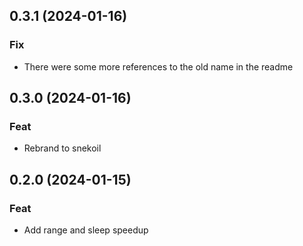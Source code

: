 ## 0.3.1 (2024-01-16)

### Fix

- There were some more references to the old name in the readme

## 0.3.0 (2024-01-16)

### Feat

- Rebrand to snekoil

## 0.2.0 (2024-01-15)

### Feat

- Add range and sleep speedup
